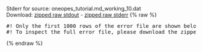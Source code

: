 Stderr for source:  oneopes_tutorial.md_working_10.dat   
Download: [zipped raw stdout](oneopes_tutorial.md_working_10.dat.plumed.stdout.txt.zip) - [zipped raw stderr](oneopes_tutorial.md_working_10.dat.plumed.stderr.txt.zip) 
{% raw %}
<pre>
#! Only the first 1000 rows of the error file are shown below
#! To inspect the full error file, please download the zipped raw stderr file above
</pre>
{% endraw %}
